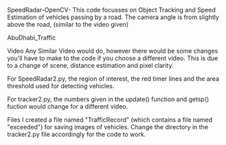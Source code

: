 SpeedRadar-OpenCV-
This code focusses on Object Tracking and Speed Estimation of vehicles passing by a road. The camera angle is from slightly above the road, (similar to the video given)

AbuDhabi_Traffic

Video
Any Similar Video would do, however there would be some changes you'll have to make to the code if you choose a different video. This is due to a change of scene, distance estimation and pixel clarity.

For SpeedRadar2.py, the region of interest, the red timer lines and the area threshold used for detecting vehicles.

For tracker2.py, the numbers given in the update() function and getsp() fuction would change for a different video.

Files
I created a file named "TrafficRecord" (which contains a file named "exceeded") for saving images of vehicles. Change the directory in the tracker2.py file accordingly for the code to work.

